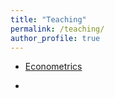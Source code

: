 ```yaml
---
title: "Teaching"
permalink: /teaching/
author_profile: true
---
```


- [Econometrics](https://github.com/JAFHall/jafhall.github.io/tree/6d0b544badb8af1d8def96f6c94763b6df331101/teaching_files)

- 
